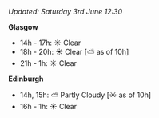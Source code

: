 *Updated: Saturday 3rd June 12:30*

**Glasgow**

* 14h - 17h: :sunny: Clear
* 18h - 20h: :sunny: Clear [:partly_sunny: as of 10h]
* 21h - 1h: :sunny: Clear

**Edinburgh**

* 14h, 15h: :partly_sunny: Partly Cloudy [:sunny: as of 10h]
* 16h - 1h: :sunny: Clear
